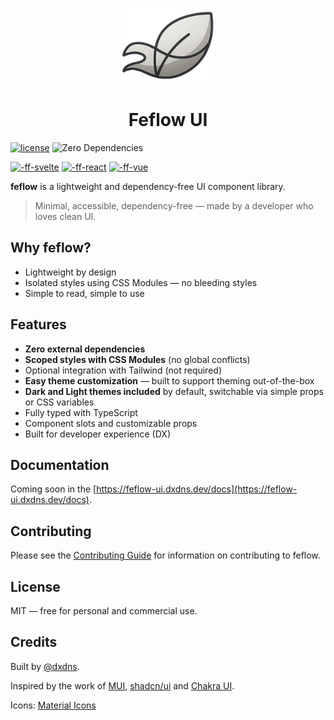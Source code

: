 <p align="center">
  <img src="./packages/docs/public/favicon.png" width="150" height="120" />
</p>

<h1 align="center">Feflow UI</h1>

[![license](https://img.shields.io/github/license/dxdns/feflow-ui)](https://github.com/dxdns/feflow-ui/blob/master/LICENSE)
![Zero Dependencies](https://img.shields.io/badge/dependencies-0-green)

[![-ff-svelte](https://img.shields.io/npm/v/%40dxdns%2Ffeflow-svelte?label=feflow-svelte&labelColor=f96743)](https://www.npmjs.com/package/@feflow-ui/svelte)
[![-ff-react](https://img.shields.io/npm/v/%40dxdns%2Ffeflow-react?label=feflow-react&labelColor=aqua)](https://www.npmjs.com/package/@feflow-ui/react)
[![-ff-vue](https://img.shields.io/npm/v/%40dxdns%2Ffeflow-vue?label=feflow-vue&labelColor=00b986)](https://www.npmjs.com/package/@feflow-ui/vue)

**feflow** is a lightweight and dependency-free UI component library.

> Minimal, accessible, dependency-free — made by a developer who loves clean UI.

## Why feflow?

- Lightweight by design
- Isolated styles using CSS Modules — no bleeding styles
- Simple to read, simple to use

## Features

- **Zero external dependencies**
- **Scoped styles with CSS Modules** (no global conflicts)
- Optional integration with Tailwind (not required)
- **Easy theme customization** — built to support theming out-of-the-box
- **Dark and Light themes included** by default, switchable via simple props or CSS variables
- Fully typed with TypeScript
- Component slots and customizable props
- Built for developer experience (DX)

## Documentation

Coming soon in the [https://feflow-ui.dxdns.dev/docs](https://feflow-ui.dxdns.dev/docs).

## Contributing

Please see the [Contributing Guide](CONTRIBUTING.md) for information on contributing to feflow.

## License

MIT — free for personal and commercial use.

## Credits

Built by [@dxdns](https://linkedin.com/in/dxdns).

Inspired by the work of [MUI](https://mui.com), [shadcn/ui](https://ui.shadcn.com) and [Chakra UI](https://chakra-ui.com).

Icons: [Material Icons](https://fonts.google.com/icons)
